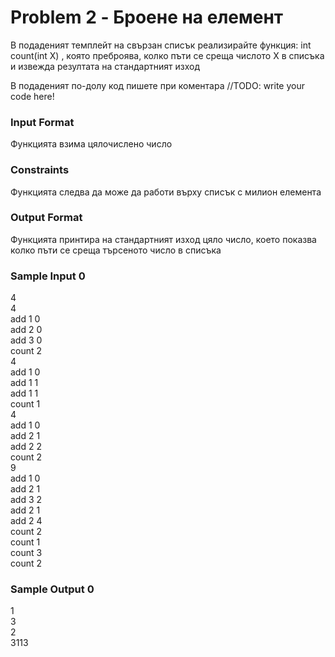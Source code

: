 # Problem 2 - Броене на елемент

В подаденият темплейт на свързан списък реализирайте функция: int count(int X) , която преброява, колко пъти се среща числото Х в списъка и извежда резултата на стандартният изход

В подаденият по-долу код пишете при коментара //TODO: write your code here!

### Input Format

Функцията взима цялочислено число

### Constraints

Функцията следва да може да работи върху списък с милион елемента

### Output Format

Функцията принтира на стандартният изход цяло число, което показва колко пъти се среща търсеното число в списъка

### Sample Input 0

4 <br>
4 <br>
add 1 0 <br>
add 2 0 <br>
add 3 0 <br>
count 2 <br>
4 <br>
add 1 0 <br>
add 1 1 <br>
add 1 1 <br>
count 1 <br>
4 <br>
add 1 0 <br>
add 2 1 <br>
add 2 2 <br>
count 2 <br>
9 <br>
add 1 0 <br>
add 2 1 <br>
add 3 2 <br>
add 2 1 <br>
add 2 4 <br>
count 2 <br>
count 1 <br>
count 3 <br>
count 2

### Sample Output 0

1 <br>
3 <br>
2 <br>
3113
